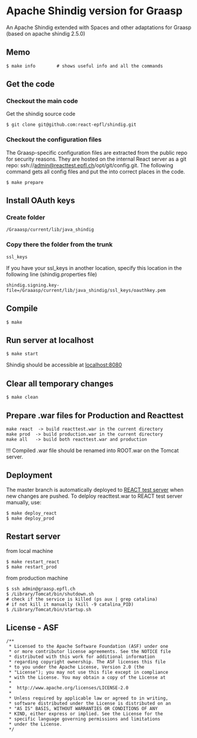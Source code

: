 # Apache Shindig version for Graasp

An Apache Shindig extended with Spaces and other adaptations
for Graasp (based on apache shindig 2.5.0)

## Memo

    $ make info        # shows useful info and all the commands


## Get the code


### Checkout the main code
Get the shindig source code

    $ git clone git@github.com:react-epfl/shindig.git

### Checkout the configuration files

The Graasp-specific configuration files are extracted from the public repo for security reasons. They are hosted on the internal React server as a git repo: ssh://admin@reacttest.epfl.ch/opt/git/config.git. The following command gets all config files and put the into correct places in the code.

    $ make prepare

## Install OAuth keys

### Create folder

    /Graaasp/current/lib/java_shindig
    
### Copy there the folder from the trunk

    ssl_keys
    
If you have your ssl_keys in another location, specify this location in the following line (shindig.properties file)

    shindig.signing.key-file=/Graaasp/current/lib/java_shindig/ssl_keys/oauthkey.pem

## Compile

    $ make

## Run server at localhost

    $ make start

Shindig should be accessible at [localhost:8080](http://localhost:8080)

## Clear all temporary changes
  
    $ make clean

## Prepare .war files for Production and Reacttest

    make react  -> build reacttest.war in the current directory
    make prod  -> build production.war in the current directory
    make all   -> build both reacttest.war and production
    
!!! Compiled .war file should be renamed into ROOT.war on the Tomcat server.

## Deployment
The master branch is automatically deployed to [REACT test server](http://reacttest.epfl.ch) when new changes
are pushed. To delploy reacttest.war to REACT test server manually, use:

    $ make deploy_react
    $ make deploy_prod

## Restart server
from local machine

    $ make restart_react
    $ make restart_prod

from production machine

    $ ssh admin@graasp.epfl.ch
    $ /Library/Tomcat/bin/shutdown.sh
    # check if the service is killed (ps aux | grep catalina)
    # if not kill it manually (kill -9 catalina_PID)
    $ /Library/Tomcat/bin/startup.sh

## License - ASF
```
/**
 * Licensed to the Apache Software Foundation (ASF) under one
 * or more contributor license agreements. See the NOTICE file
 * distributed with this work for additional information
 * regarding copyright ownership. The ASF licenses this file
 * to you under the Apache License, Version 2.0 (the
 * "License"); you may not use this file except in compliance
 * with the License. You may obtain a copy of the License at
 * 
 *  http://www.apache.org/licenses/LICENSE-2.0
 *
 * Unless required by applicable law or agreed to in writing,
 * software distributed under the License is distributed on an
 * "AS IS" BASIS, WITHOUT WARRANTIES OR CONDITIONS OF ANY
 * KIND, either express or implied. See the License for the
 * specific language governing permissions and limitations
 * under the License.
 */
```
    
